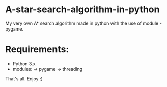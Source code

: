 # A-star-search-algorithm-in-python
My very own A* search algorithm made in python with the use of module - pygame.

# Requirements:
  - Python 3.x
  - modules:
    -> pygame
    -> threading
    
That's all. Enjoy :)
